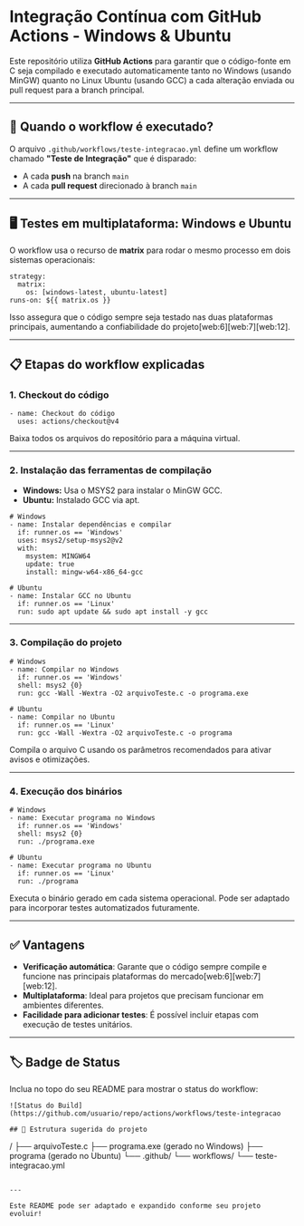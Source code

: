 # Integração Contínua com GitHub Actions - Windows & Ubuntu

Este repositório utiliza **GitHub Actions** para garantir que o código-fonte em C seja compilado e executado automaticamente tanto no Windows (usando MinGW) quanto no Linux Ubuntu (usando GCC) a cada alteração enviada ou pull request para a branch principal.

---

## 🚦 Quando o workflow é executado?

O arquivo `.github/workflows/teste-integracao.yml` define um workflow chamado **"Teste de Integração"** que é disparado:

- A cada **push** na branch `main`
- A cada **pull request** direcionado à branch `main`

---

## 🖥️ Testes em multiplataforma: Windows e Ubuntu

O workflow usa o recurso de **matrix** para rodar o mesmo processo em dois sistemas operacionais:

```
strategy:
  matrix:
    os: [windows-latest, ubuntu-latest]
runs-on: ${{ matrix.os }}
```
Isso assegura que o código sempre seja testado nas duas plataformas principais, aumentando a confiabilidade do projeto[web:6][web:7][web:12].

---

## 📋 Etapas do workflow explicadas

### 1. Checkout do código

```
- name: Checkout do código
  uses: actions/checkout@v4
```
Baixa todos os arquivos do repositório para a máquina virtual.

---

### 2. Instalação das ferramentas de compilação

- **Windows:** Usa o MSYS2 para instalar o MinGW GCC.
- **Ubuntu:** Instalado GCC via apt.

```
# Windows
- name: Instalar dependências e compilar
  if: runner.os == 'Windows'
  uses: msys2/setup-msys2@v2
  with:
    msystem: MINGW64
    update: true
    install: mingw-w64-x86_64-gcc

# Ubuntu
- name: Instalar GCC no Ubuntu
  if: runner.os == 'Linux'
  run: sudo apt update && sudo apt install -y gcc
```

---

### 3. Compilação do projeto

```
# Windows
- name: Compilar no Windows
  if: runner.os == 'Windows'
  shell: msys2 {0}
  run: gcc -Wall -Wextra -O2 arquivoTeste.c -o programa.exe

# Ubuntu
- name: Compilar no Ubuntu
  if: runner.os == 'Linux'
  run: gcc -Wall -Wextra -O2 arquivoTeste.c -o programa
```
Compila o arquivo C usando os parâmetros recomendados para ativar avisos e otimizações.

---

### 4. Execução dos binários

```
# Windows
- name: Executar programa no Windows
  if: runner.os == 'Windows'
  shell: msys2 {0}
  run: ./programa.exe

# Ubuntu
- name: Executar programa no Ubuntu
  if: runner.os == 'Linux'
  run: ./programa
```
Executa o binário gerado em cada sistema operacional. Pode ser adaptado para incorporar testes automatizados futuramente.

---

## ✅ Vantagens

- **Verificação automática**: Garante que o código sempre compile e funcione nas principais plataformas do mercado[web:6][web:7][web:12].
- **Multiplataforma**: Ideal para projetos que precisam funcionar em ambientes diferentes.
- **Facilidade para adicionar testes**: É possível incluir etapas com execução de testes unitários.

---

## 🏷️ Badge de Status

Inclua no topo do seu README para mostrar o status do workflow:

```
![Status do Build](https://github.com/usuario/repo/actions/workflows/teste-integracao

## 📁 Estrutura sugerida do projeto

```
/
├── arquivoTeste.c
├── programa.exe (gerado no Windows)
├── programa (gerado no Ubuntu)
└── .github/
    └── workflows/
        └── teste-integracao.yml
```

---

Este README pode ser adaptado e expandido conforme seu projeto evoluir!
```
